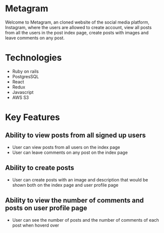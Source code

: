 # Metagram

Welcome to Metagram, an cloned website of the social media platform, Instagram, where the users are allowed to create account, view all posts from all the users in the post index page, create posts with images and leave comments on any post.
# Technologies

- Ruby on rails
- PostgresSQL
- React
- Redux
- Javascript
- AWS S3
# Key Features

## Ability to view posts from all signed up users

- User can view posts from all users on the index page
- User can leave comments on any post on the index page

## Ability to create posts

- User can create posts with an image and description that would be shown both on the index page and user profile page


## Ability to view the number of comments and posts on user profile page

- User can see the number of posts and the number of comments of each post when hoverd over
